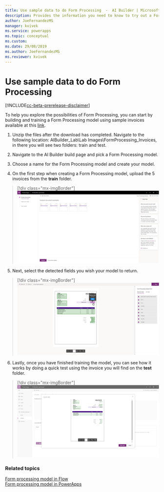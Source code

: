 ```yaml
---
title: Use sample data to do Form Processing  -  AI Builder | Microsoft Docs
description: Provides the information you need to know to try out a Form Processing model with sample data AI Builder.
author: JoeFernandezMS
manager: kvivek
ms.service: powerapps
ms.topic: conceptual
ms.custom: 
ms.date: 29/08/2019
ms.author: JoeFernandezMS
ms.reviewer: kvivek
---
```


# Use sample data to do Form Processing

[!INCLUDE[cc-beta-prerelease-disclaimer](./includes/cc-beta-prerelease-disclaimer.md)]

To help you explore the possibilities of Form Processing, you can start by building and training a Form Processing model using sample invoices available at this [link](https://github.com/microsoft/PowerApps-Samples/blob/master/ai-builder/labs/AIBuilder_Lab.zip). 

1. Unzip the files after the download has completed. Navigate to the following location: AIBuilder_Lab\Lab Images\FormProcessing_Invoices, in there you will see two folders: train and test.

2. Navigate to the AI Builder build page and pick a Form Processing model.

3. Choose a name for the Form Processing model and create your model.

4. On the first step when creating a Form Processing model, upload the 5 invoices from the **train** folder.

> [!div class="mx-imgBorder"]
> ![Upload sample invoices](media/upload-forms.png "Upload sample invoices")

5. Next, select the detected fields you wish your model to return.

> [!div class="mx-imgBorder"]
> ![Select fields](media/select-form-fields.png "Select fields")

6. Lastly, once you have finished training the model, you can see how it works by doing a quick test using the invoice you will find on the **test** folder.

> [!div class="mx-imgBorder"]
> ![Quick test](media/quick-test-form.png "Quick test")

### Related topics
[Form processing model in Flow](form-processing-model-in-flow.md) </br>
[Form processing model in PowerApps](form-processor-component-in-powerapps.md)
